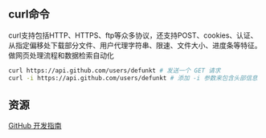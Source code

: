 ## curl命令

curl支持包括HTTP、HTTPS、ftp等众多协议，还支持POST、cookies、认证、从指定偏移处下载部分文件、用户代理字符串、限速、文件大小、进度条等特征。做网页处理流程和数据检索自动化


```bash
curl https://api.github.com/users/defunkt # 发送一个 GET 请求
curl -i https://api.github.com/users/defunkt # 添加 -i 参数来包含头部信息
```

## 








































## 资源

[GitHub 开发指南](http://wiki.jikexueyuan.com/project/github-developer-guides/getting-started.html)